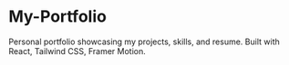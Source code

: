 # My-Portfolio
Personal portfolio showcasing my projects, skills, and resume. Built with React, Tailwind CSS, Framer Motion.
